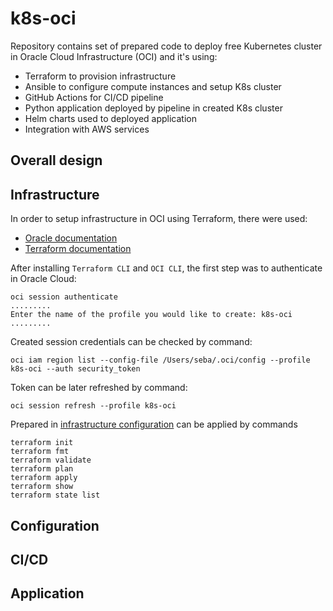 # k8s-oci

Repository contains set of prepared code to deploy free Kubernetes cluster in Oracle Cloud Infrastructure (OCI) and it's using:
* Terraform to provision infrastructure
* Ansible to configure compute instances and setup K8s cluster
* GitHub Actions for CI/CD pipeline
* Python application deployed by pipeline in created K8s cluster
* Helm charts used to deployed application
* Integration with AWS services

## Overall design

## Infrastructure

In order to setup infrastructure in OCI using Terraform, there were used:
* [Oracle documentation](https://docs.oracle.com/en-us/iaas/developer-tutorials/tutorials/tf-simple-infrastructure/01-summary.htm)
* [Terraform documentation](https://learn.hashicorp.com/collections/terraform/oci-get-started)

After installing ``Terraform CLI`` and ``OCI CLI``, the first step was to authenticate in Oracle Cloud:

```shell
oci session authenticate
.........
Enter the name of the profile you would like to create: k8s-oci
.........
```

Created session credentials can be checked by command:

```shell
oci iam region list --config-file /Users/seba/.oci/config --profile k8s-oci --auth security_token
```

Token can be later refreshed by command:

```shell
oci session refresh --profile k8s-oci
```

Prepared in [infrastructure configuration](infra/main.tf) can be applied by commands

```shell
terraform init
terraform fmt
terraform validate
terraform plan
terraform apply
terraform show
terraform state list
```

## Configuration

## CI/CD

## Application
